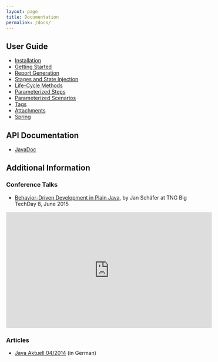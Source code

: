 ```yaml
---
layout: page
title: Documentation
permalink: /docs/
---
```


## User Guide

* [Installation]({{site.baseurl}}/docs/installation/)
* [Getting Started]({{site.baseurl}}/docs/gettingstarted/)
* [Report Generation]({{site.baseurl}}/docs/reportgeneration/)
* [Stages and State Injection]({{site.baseurl}}/docs/stages/)
* [Life-Cycle Methods]({{site.baseurl}}/docs/lifecycle/)
* [Parameterized Steps]({{site.baseurl}}/docs/parameterizedsteps/)
* [Parameterized Scenarios]({{site.baseurl}}/docs/parameterizedscenarios/)
* [Tags]({{site.baseurl}}/docs/tags/)
* [Attachments]({{site.baseurl}}/docs/attachments/)
* [Spring]({{site.baseurl}}/docs/spring/)

## API Documentation

* [JavaDoc]({{site.baseurl}}/javadoc/)

## Additional Information

### Conference Talks

* [Behavior-Driven Development in Plain Java](http://www.techcast.com/events/bigtechday8/maffei-1345/), by Jan Schäfer at TNG Big TechDay 8, June 2015
<iframe width="560" height="315" src="https://www.youtube.com/embed/gh_yjb3x8Yc" frameborder="0" allowfullscreen></iframe>

### Articles

* [Java Aktuell 04/2014](http://jgiven.org/articles/JavaAktuell_042014_JGiven.pdf) (in German)
